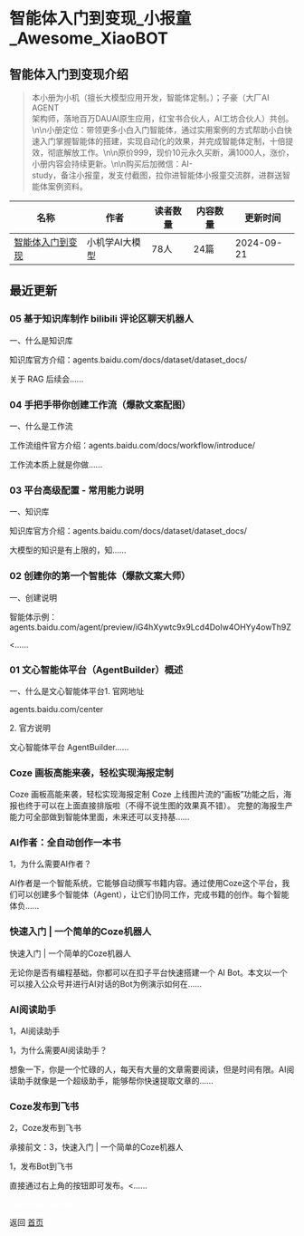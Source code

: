 # 智能体入门到变现_小报童_Awesome_XiaoBOT

## 智能体入门到变现介绍
> 本小册为小机（擅长大模型应用开发，智能体定制。）；子豪（大厂AI AGENT  
架构师，落地百万DAUAI原生应用，红宝书合伙人，AI工坊合伙人）共创。\n\n小册定位：带领更多小白入门智能体，通过实用案例的方式帮助小白快速入门掌握智能体的搭建，实现自动化的效果，并完成智能体定制，十倍提效，彻底解放工作。\n\n原价999，现价10元永久买断，满1000人，涨价，小册内容会持续更新。\n\n购买后加微信：AI-  
study，备注小报童，发支付截图，拉你进智能体小报童交流群，进群送智能体案例资料。  
  


|名称|作者|读者数量|内容数量|更新时间|
|---|---|---|---|---|
|[智能体入门到变现](https://xiaobot.net/p/AIznt?refer=0b133df9-27dc-423b-8101-639049001c13)|小机学AI大模型|78人|24篇|2024-09-21|

## 最近更新
### 05 基于知识库制作 bilibili 评论区聊天机器人

一、什么是知识库

知识库官方介绍：agents.baidu.com/docs/dataset/dataset_docs/



关于 RAG 后续会......

### 04 手把手带你创建工作流（爆款文案配图）

一、什么是工作流

工作流组件官方介绍：agents.baidu.com/docs/workflow/introduce/



工作流本质上就是你做......

### 03 平台高级配置 - 常用能力说明

一、知识库

知识库官方介绍：agents.baidu.com/docs/dataset/dataset_docs/



大模型的知识是有上限的，知......

### 02 创建你的第一个智能体（爆款文案大师）

一、创建说明

智能体示例：agents.baidu.com/agent/preview/iG4hXywtc9x9Lcd4DoIw4OHYy4owTh9Z

 <......

### 01 文心智能体平台（AgentBuilder）概述

一、什么是文心智能体平台1. 官网地址

agents.baidu.com/center



2\. 官方说明

文心智能体平台 AgentBuilder......

### Coze 画板高能来袭，轻松实现海报定制

Coze 画板高能来袭，轻松实现海报定制 Coze 上线图片流的“画板”功能之后，海报也终于可以在上面直接排版啦（不得不说生图的效果真不错）。
完整的海报生产能力可全部做到智能体里面，未来还可以支持基......

### AI作者：全自动创作一本书

1，为什么需要AI作者？

AI作者是一个智能系统，它能够自动撰写书籍内容。通过使用Coze这个平台，我们可以创建多个智能体（Agent），让它们协同工作，完成书籍的创作。每个智能体负......

### 快速入门 | 一个简单的Coze机器人

快速入门 | 一个简单的Coze机器人

无论你是否有编程基础，你都可以在扣子平台快速搭建一个 AI Bot。本文以一个可以接入公众号并进行AI对话的Bot为例演示如何在......

### AI阅读助手

1，AI阅读助手

1，为什么需要AI阅读助手？

想象一下，你是一个忙碌的人，每天有大量的文章需要阅读，但是时间有限。AI阅读助手就像是一个超级助手，能够帮你快速提取文章的......

### Coze发布到飞书

2，Coze发布到飞书

承接前文：3，快速入门 | 一个简单的Coze机器人



1，发布Bot到飞书

直接通过右上角的按钮即可发布。<......


<a href="https://github.com/Reno9527/awesome-xiaobot" style="color: white; text-decoration: none;">awesome-xiaobot</a>

返回 [首页](../README.md)
